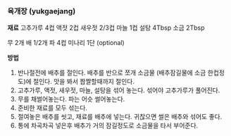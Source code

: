 ### 육개장 (yukgaejang)

**재료**
고추가루 4컵
액젓 2컵
새우젓 2/3컵
마늘 1컵
설탕 4Tbsp
소금 2Tbsp

무 2개
배 1/2개
파 4컵
미나리 1단 (optional)

**방법**
1. 반나절전에 배추를 절인다. 배추를 반으로 쪼개 소금물 (배추잠길물에 소금 한컵정도)에 절인다. 맛을 봐서 짭짤할때까지 절인다.
2. 고추가루, 액젓, 새우젓, 마늘, 설탕을 섞어 놓는다. 섞어야 고추가루가 풀어진다.
3. 무를 채썰어놓는다. 파는 어슷 썰어놓는다.
4. 준비한 재료를 모두 섞는다.
5. 절여놓은 배추를 씻고, 재료를 배추에 넣는다. 귀찮으면 썰은 배추와 섞어도 좋다.
6. 통에 차곡차곡 넣은후 배추가 거의 잠길정도로 소금물을 타서 부어준다.
